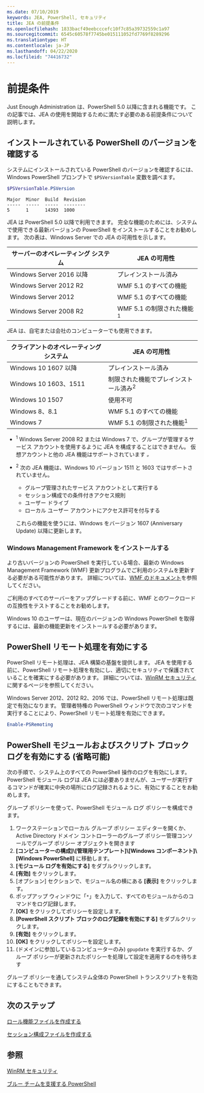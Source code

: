 ```yaml
---
ms.date: 07/10/2019
keywords: JEA, PowerShell, セキュリティ
title: JEA の前提条件
ms.openlocfilehash: 1833bacf49eebcccefc10f7c85a39732559c1a97
ms.sourcegitcommit: 6545c60578f7745be015111052fd7769f8289296
ms.translationtype: HT
ms.contentlocale: ja-JP
ms.lasthandoff: 04/22/2020
ms.locfileid: "74416732"
---
```

# <a name="prerequisites"></a>前提条件

Just Enough Administration は、PowerShell 5.0 以降に含まれる機能です。 この記事では、JEA の使用を開始するために満たす必要のある前提条件について説明します。


## <a name="check-which-version-of-powershell-is-installed"></a>インストールされている PowerShell のバージョンを確認する

システムにインストールされている PowerShell のバージョンを確認するには、Windows PowerShell プロンプトで `$PSVersionTable` 変数を調べます。

```powershell
$PSVersionTable.PSVersion
```

```Output
Major  Minor  Build  Revision
-----  -----  -----  --------
5      1      14393  1000
```

JEA は PowerShell 5.0 以降で利用できます。 完全な機能のためには、システムで使用できる最新バージョンの PowerShell をインストールすることをお勧めします。 次の表は、Windows Server での JEA の可用性を示します。

| サーバーのオペレーティング システム |                JEA の可用性                |
| ----------------------- | ---------------------------------------------- |
| Windows Server 2016 以降    | プレインストール済み                                   |
| Windows Server 2012 R2  | WMF 5.1 のすべての機能                |
| Windows Server 2012     | WMF 5.1 のすべての機能                |
| Windows Server 2008 R2  | WMF 5.1 の制限された機能<sup>1</sup> |

JEA は、自宅または会社のコンピューターでも使用できます。

| クライアントのオペレーティング システム |                   JEA の可用性                   |
| ----------------------- | ---------------------------------------------------- |
| Windows 10 1607 以降        | プレインストール済み                                         |
| Windows 10 1603、1511   | 制限された機能でプレインストール済み<sup>2</sup> |
| Windows 10 1507         | 使用不可                                        |
| Windows 8、8.1          | WMF 5.1 のすべての機能                      |
| Windows 7               | WMF 5.1 の制限された機能<sup>1</sup>       |

- <sup>1</sup> Windows Server 2008 R2 または Windows 7 で、グループが管理するサービス アカウントを使用するように JEA を構成することはできません。 仮想アカウントと他の JEA 機能はサポートされています *。*

- <sup>2</sup> 次の JEA 機能は、Windows 10 バージョン 1511 と 1603 ではサポートされていません。

  - グループ管理されたサービス アカウントとして実行する
  - セッション構成での条件付きアクセス規則
  - ユーザー ドライブ
  - ローカル ユーザー アカウントにアクセス許可を付与する

  これらの機能を使うには、Windows をバージョン 1607 (Anniversary Update) 以降に更新します。

### <a name="install-windows-management-framework"></a>Windows Management Framework をインストールする

より古いバージョンの PowerShell を実行している場合、最新の Windows Management Framework (WMF) 更新プログラムでご利用のシステムを更新する必要がある可能性があります。 詳細については、[WMF のドキュメント](/powershell/scripting/wmf/overview)を参照してください。

ご利用のすべてのサーバーをアップグレードする前に、WMF とのワークロードの互換性をテストすることをお勧めします。

Windows 10 のユーザーは、現在のバージョンの Windows PowerShell を取得するには、最新の機能更新をインストールする必要があります。

## <a name="enable-powershell-remoting"></a>PowerShell リモート処理を有効にする

PowerShell リモート処理は、JEA 構築の基盤を提供します。 JEA を使用する前に、PowerShell リモート処理を有効にし、適切にセキュリティで保護されていることを確実にする必要があります。 詳細については、[WinRM セキュリティ](/powershell/scripting/learn/remoting/winrmsecurity)に関するページを参照してください。

Windows Server 2012、2012 R2、2016 では、PowerShell リモート処理は既定で有効になります。 管理者特権の PowerShell ウィンドウで次のコマンドを実行することにより、PowerShell リモート処理を有効にできます。

```powershell
Enable-PSRemoting
```

## <a name="enable-powershell-module-and-script-block-logging-optional"></a>PowerShell モジュールおよびスクリプト ブロック ログを有効にする (省略可能)

次の手順で、システム上のすべての PowerShell 操作のログを有効にします。 PowerShell モジュール ログは JEA には必要ありませんが、ユーザーが実行するコマンドが確実に中央の場所にログ記録されるように、有効にすることをお勧めします。

グループ ポリシーを使って、PowerShell モジュール ログ ポリシーを構成できます。

1. ワークステーションでローカル グループ ポリシー エディターを開くか、Active Directory ドメイン コントローラーのグループ ポリシー管理コンソールでグループ ポリシー オブジェクトを開きます
2. **[コンピューターの構成]\\[管理用テンプレート]\\[Windows コンポーネント]\\[Windows PowerShell]** に移動します。
3. **[モジュール ログを有効にする]** をダブルクリックします。
4. **[有効]** をクリックします。
5. [オプション] セクションで、モジュール名の横にある **[表示]** をクリックします。
6. ポップアップ ウィンドウに「`*`」を入力して、すべてのモジュールからのコマンドをログ記録します。
7. **[OK]** をクリックしてポリシーを設定します。
8. **[PowerShell スクリプト ブロックのログ記録を有効にする]** をダブルクリックします。
9. **[有効]** をクリックします。
10. **[OK]** をクリックしてポリシーを設定します。
11. (ドメインに参加しているコンピューターのみ) `gpupdate` を実行するか、グループ ポリシーが更新されたポリシーを処理して設定を適用するのを待ちます

グループ ポリシーを通してシステム全体の PowerShell トランスクリプトを有効にすることもできます。

## <a name="next-steps"></a>次のステップ

[ロール機能ファイルを作成する](role-capabilities.md)

[セッション構成ファイルを作成する](session-configurations.md)

## <a name="see-also"></a>参照

[WinRM セキュリティ](/powershell/scripting/learn/remoting/winrmsecurity)

[ブルー チームを支援する PowerShell](https://devblogs.microsoft.com/powershell/powershell-the-blue-team/)
